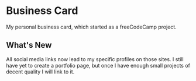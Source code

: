 # Business Card

My personal business card, which started as a freeCodeCamp project.

## What's New

All social media links now lead to my specific profiles on those sites. I still have yet to create a portfolio page, but once I have enough small projects of decent quality I will link to it.